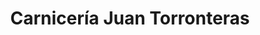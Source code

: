 ---
title: "Carnicería Juan Torronteras"
url: /jaca/carniceria-juan-torronteras/
shop: Metzgerei
---